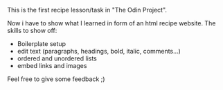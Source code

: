This is the first recipe lesson/task in "The Odin Project".

Now i have to show what I learned in form of an html recipe website.
The skills to show off:

- Boilerplate setup
- edit text (paragraphs, headings, bold, italic, comments...)
- ordered and unordered lists
- embed links and images

Feel free to give some feedback ;)